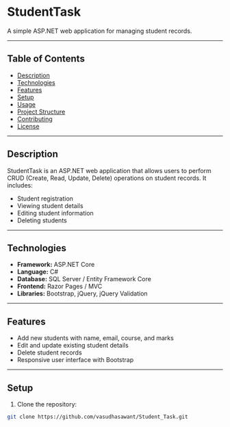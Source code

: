 # StudentTask

A simple ASP.NET web application for managing student records.

---

## Table of Contents

- [Description](#description)  
- [Technologies](#technologies)  
- [Features](#features)  
- [Setup](#setup)  
- [Usage](#usage)  
- [Project Structure](#project-structure)  
- [Contributing](#contributing)  
- [License](#license)  

---

## Description

StudentTask is an ASP.NET web application that allows users to perform CRUD (Create, Read, Update, Delete) operations on student records. It includes:

- Student registration
- Viewing student details
- Editing student information
- Deleting students

---

## Technologies

- **Framework:** ASP.NET Core  
- **Language:** C#  
- **Database:** SQL Server / Entity Framework Core  
- **Frontend:** Razor Pages / MVC  
- **Libraries:** Bootstrap, jQuery, jQuery Validation  

---

## Features

- Add new students with name, email, course, and marks  
- Edit and update existing student details  
- Delete student records  
- Responsive user interface with Bootstrap  

---

## Setup

1. Clone the repository:  
```bash
git clone https://github.com/vasudhasawant/Student_Task.git
